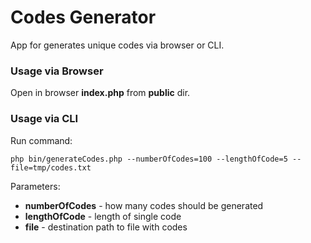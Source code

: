 # Codes Generator

App for generates unique codes via browser or CLI.

### Usage via Browser

Open in browser **index.php** from **public** dir.

### Usage via CLI
Run command:
```
php bin/generateCodes.php --numberOfCodes=100 --lengthOfCode=5 --file=tmp/codes.txt
```
Parameters:
- **numberOfCodes** - how many codes should be generated
- **lengthOfCode** - length of single code
- **file** - destination path to file with codes

